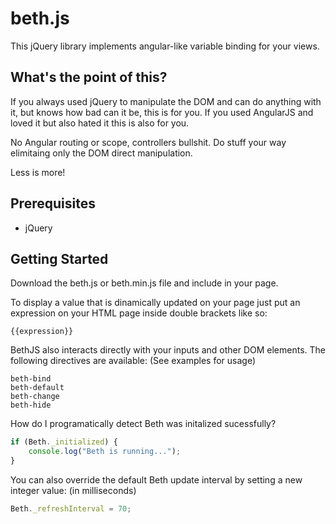 # beth.js
This jQuery library implements angular-like variable binding for your views.

## What's the point of this?
If you always used jQuery to manipulate the DOM and can do anything with it, but knows how bad can it be, this is for you.
If you used AngularJS and loved it but also hated it this is also for you.

No Angular routing or scope, controllers bullshit. Do stuff your way elimitaing only the DOM direct manipulation.

Less is more!

## Prerequisites
- jQuery

## Getting Started
Download the beth.js or beth.min.js file and include in your page. 

To display a value that is dinamically updated on your page just put an expression on your HTML page inside double brackets like so:
```
{{expression}}
```

BethJS also interacts directly with your inputs and other DOM elements.
The following directives are available: (See examples for usage)
```
beth-bind
beth-default
beth-change
beth-hide
```

How do I programatically detect Beth was initalized sucessfully?
```javascript
if (Beth._initialized) {
	console.log("Beth is running...");
}
```

You can also override the default Beth update interval by setting a new integer value: (in milliseconds)
```javascript
Beth._refreshInterval = 70;
```

